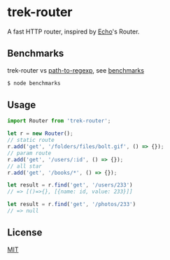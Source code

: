 # trek-router

A fast HTTP router, inspired by [Echo](https://github.com/labstack/echo)'s Router.

## Benchmarks

trek-router vs [path-to-regexp][], see [benchmarks](benchmarks)

```bash
$ node benchmarks
```

## Usage

```js
import Router from 'trek-router';

let r = new Router();
// static route
r.add('get', '/folders/files/bolt.gif', () => {});
// param route
r.add('get', '/users/:id', () => {});
// all star
r.add('get', '/books/*', () => {});

let result = r.find('get', '/users/233')
// => [()=>{}, [{name: id, value: 233}]]

let result = r.find('get', '/photos/233')
// => null
```

## License

  [MIT](LICENSE)

[path-to-regexp]: https://github.com/pillarjs/path-to-regexp

